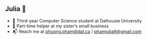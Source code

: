 ## Julia 🤗 

- 🤔 Third-year Computer Science student at Dalhousie University
- 🥖 Part-time helper at my sister’s small business
- 📬 Reach me at phuong.pham@dal.ca / phamjulia9@gmail.com
<!--
**phuongwj/phuongwj** is a ✨ _special_ ✨ repository because its `README.md` (this file) appears on your GitHub profile.

Here are some ideas to get you started:

- 🔭 I’m currently working on ...
- 🌱 I’m currently learning ...
- 👯 I’m looking to collaborate on ...
- 🤔 I’m looking for help with ...
- 💬 Ask me about ...
- 📫 How to reach me: ...
- 😄 Pronouns: ...
- ⚡ Fun fact: ...
-->
